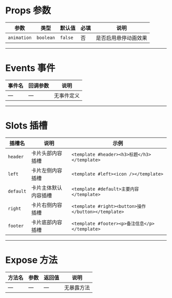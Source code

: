 # Props 参数

| 参数       | 类型      | 默认值  | 必填 | 说明               |
|----------|---------|------|----|------------------|
| `animation` | `boolean` | `false` | 否  | 是否启用悬停动画效果 |

---

# Events 事件

| 事件名 | 回调参数 | 说明 |
|------|------|----|
| —    | —    | 无事件定义 |

---

# Slots 插槽

| 插槽名     | 说明                     | 示例                                   |
|--------|------------------------|--------------------------------------|
| `header` | 卡片头部内容插槽              | `<template #header><h3>标题</h3></template>` |
| `left`   | 卡片左侧内容插槽              | `<template #left><icon /></template>`         |
| `default`| 卡片主体默认内容插槽            | `<template #default>主要内容</template>`       |
| `right`  | 卡片右侧内容插槽              | `<template #right><button>操作</button></template>` |
| `footer` | 卡片底部内容插槽              | `<template #footer><p>备注信息</p></template>` |

---

# Expose 方法

| 方法名 | 参数 | 返回值 | 说明 |
|------|----|-----|----|
| —    | —  | —   | 无暴露方法 |